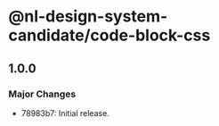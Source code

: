 # @nl-design-system-candidate/code-block-css

## 1.0.0

### Major Changes

- 78983b7: Initial release.
